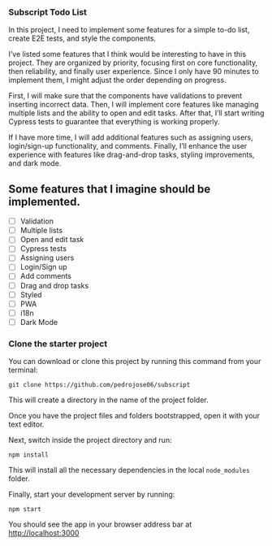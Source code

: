 ### Subscript Todo List

In this project, I need to implement some features for a simple to-do list, create E2E tests, and style the components.

I’ve listed some features that I think would be interesting to have in this project. They are organized by priority, focusing first on core functionality, then reliability, and finally user experience. Since I only have 90 minutes to implement them, I might adjust the order depending on progress.

First, I will make sure that the components have validations to prevent inserting incorrect data. Then, I will implement core features like managing multiple lists and the ability to open and edit tasks. After that, I’ll start writing Cypress tests to guarantee that everything is working properly.

If I have more time, I will add additional features such as assigning users, login/sign-up functionality, and comments. Finally, I’ll enhance the user experience with features like drag-and-drop tasks, styling improvements, and dark mode.

## Some features that I imagine should be implemented.

- [ ] Validation
- [ ] Multiple lists
- [ ] Open and edit task
- [ ] Cypress tests
- [ ] Assigning users
- [ ] Login/Sign up
- [ ] Add comments
- [ ] Drag and drop tasks
- [ ] Styled
- [ ] PWA
- [ ] i18n
- [ ] Dark Mode

### Clone the starter project

You can download or clone this project by running this command from your terminal:

```
git clone https://github.com/pedrojose06/subscript
```

This will create a directory in the name of the project folder.

Once you have the project files and folders bootstrapped, open it with your text editor.

Next, switch inside the project directory and run:

```
npm install
```

This will install all the necessary dependencies in the local `node_modules` folder.

Finally, start your development server by running:

```
npm start
```

You should see the app in your browser address bar at [http://localhost:3000](http://localhost:3000)

